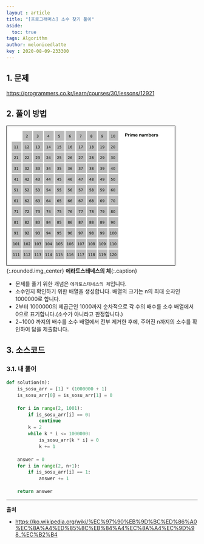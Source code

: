 ```yaml
---
layout : article
title: "[프로그래머스] 소수 찾기 풀이"
aside:
  toc: true
tags: Algorithm 
author: melonicedlatte  
key : 2020-08-09-233300 
---  
```


## 1. 문제

https://programmers.co.kr/learn/courses/30/lessons/12921

## 2. 풀이 방법

![image](/assets/images/202008/Sieve_of_Eratosthenes_animation.gif){:.rounded.img_center}
**에라토스테네스의 체**{:.caption}

- 문제를 풀기 위한 개념은 `에라토스테네스의 체`입니다.
- 소수인지 확인하기 위한 배열을 생성합니다. 배열의 크기는 n의 최대 숫자인 1000000로 합니다. 
- 2부터 1000000의 제곱근인 1000까지 순차적으로 각 수의 배수를 소수 배열에서 0으로 표기합니다.(소수가 아니라고 판정합니다.)
- 2~1000 까지의 배수를 소수 배열에서 전부 제거한 후에, 주어진 n까지의 소수를 확인하여 답을 제출합니다. 
 
## 3. 소스코드

### 3.1. 내 풀이

~~~python
def solution(n):
    is_sosu_arr = [1] * (1000000 + 1)
    is_sosu_arr[0] = is_sosu_arr[1] = 0
    
    for i in range(2, 1001):
        if is_sosu_arr[i] == 0:
            continue
        k = 2
        while k * i <= 1000000: 
            is_sosu_arr[k * i] = 0
            k += 1
    
    answer = 0
    for i in range(2, n+1):
        if is_sosu_arr[i] == 1:
            answer += 1
            
    return answer
~~~

--- 

**출처**

- https://ko.wikipedia.org/wiki/%EC%97%90%EB%9D%BC%ED%86%A0%EC%8A%A4%ED%85%8C%EB%84%A4%EC%8A%A4%EC%9D%98_%EC%B2%B4
